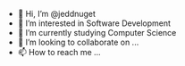 - 👋 Hi, I’m @jeddnuget
- 👀 I’m interested in Software Development
- 🌱 I’m currently studying Computer Science
- 💞️ I’m looking to collaborate on ...
- 📫 How to reach me ...

<!---
jeddnuget/jeddnuget is a ✨ special ✨ repository because its `README.md` (this file) appears on your GitHub profile.
You can click the Preview link to take a look at your changes.
--->

